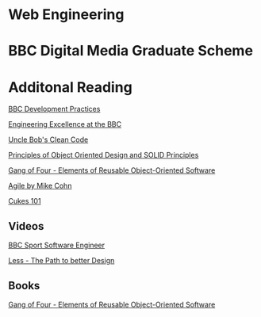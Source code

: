 Web Engineering
===============
# BBC Digital Media Graduate Scheme

# Additonal Reading

[BBC Development Practices](http://www.bbc.co.uk/academy/technology/software-engineering/development-practices)
 
[Engineering Excellence at the BBC](http://www.bbc.co.uk/academy/technology/software-engineering/development-practices/article/art20130805093223697)

[Uncle Bob's Clean Code](http://www.cleancoders.com/)

[Principles of Object Oriented Design and SOLID Principles](http://butunclebob.com/ArticleS.UncleBob.PrinciplesOfOod)
  
[Gang of Four - Elements of Reusable Object-Oriented Software](http://www.uml.org.cn/c++/pdf/DesignPatterns.pdf)

[Agile by Mike Cohn](http://www.mountaingoatsoftware.com/)

[Cukes 101](http://taooftest.wordpress.com/2012/05/11/cucumber-101/)


## Videos

[BBC Sport Software Engineer](http://bbc.in/1fFgaZW)

[Less - The Path to better Design](http://vimeo.com/53154357) 


## Books

[Gang of Four - Elements of Reusable Object-Oriented Software](http://www.amazon.co.uk/Design-Patterns-Elements-Reusable-Object-Oriented-ebook/dp/B000SEIBB8/ref=sr_1_1?s=books&ie=UTF8&qid=1385116651&sr=1-1&keywords=gang+of+four)

